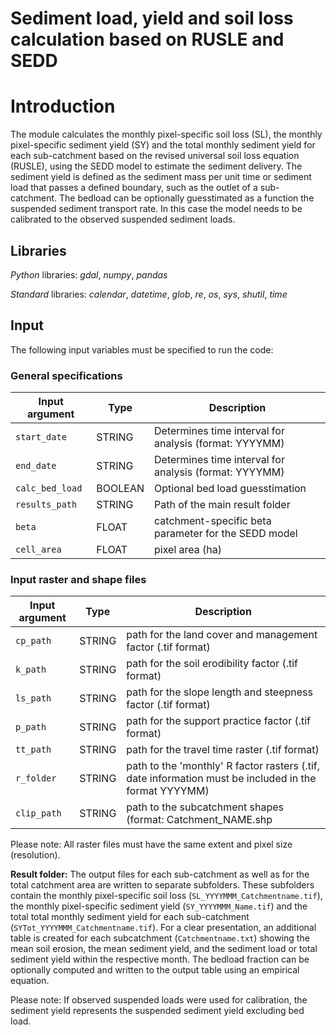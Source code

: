 # Sediment load, yield and soil loss calculation based on RUSLE and SEDD

# Introduction

The module calculates the monthly pixel-specific soil loss (SL), the monthly pixel-specific sediment yield (SY) and the 
total monthly sediment yield for each sub-catchment based on the revised universal soil loss equation (RUSLE), using the
SEDD model to estimate the sediment delivery. The sediment yield is defined as the sediment mass per unit time or 
sediment load that passes a defined boundary, such as the outlet of a sub-catchment. 
The bedload can be optionally guesstimated as a function the suspended sediment transport rate. In this case the model 
needs to be calibrated to the observed suspended sediment loads. 


## Libraries

*Python* libraries:  *gdal*, *numpy*, *pandas*

*Standard* libraries: *calendar*, *datetime*, *glob*, *re*, *os*, *sys*, *shutil*, *time*

## Input
The following input variables must be specified to run the code:

### General specifications

| Input argument | Type | Description |
|-----------------|------|-------------|
|`start_date`| STRING | Determines time interval for analysis (format: YYYYMM) |
|`end_date`| STRING | Determines time interval for analysis (format: YYYYMM)  |
|`calc_bed_load`| BOOLEAN | Optional bed load guesstimation  |
|`results_path`| STRING |Path of the main result folder|
|`beta`| FLOAT |catchment-specific beta parameter for the SEDD model|
|`cell_area`| FLOAT |pixel area (ha)|

### Input raster and shape files

| Input argument | Type | Description |
|-----------------|------|-------------|
|`cp_path`| STRING | path for the land cover and management factor (.tif format) |
|`k_path`| STRING | path for the soil erodibility factor (.tif format)  |
|`ls_path`| STRING | path for the slope length and steepness factor (.tif format)  |
|`p_path`| STRING | path for the support practice factor (.tif format)  |
|`tt_path`| STRING | path for the travel time raster (.tif format)  |
|`r_folder`| STRING | path to the 'monthly' R factor rasters (.tif, date information must be included in the format YYYYMM)  |
|`clip_path`| STRING | path to the subcatchment shapes (format: Catchment_NAME.shp  |

Please note: All raster files must have the same extent and pixel size (resolution).

**Result folder:** 
The output files for each sub-catchment as well as for the total catchment area are written to separate subfolders. 
These subfolders contain the monthly pixel-specific soil loss (`SL_YYYYMMM_Catchmentname.tif`), the monthly pixel-specific 
sediment yield (`SY_YYYYMMM_Name.tif`) and the total total monthly sediment yield for each sub-catchment 
(`SYTot_YYYYMMM_Catchmentname.tif`). 
For a clear presentation, an additional table is created for each subcatchment (`Catchmentname.txt`) showing the mean soil erosion, 
the mean sediment yield, and the sediment load or total sediment yield within the respective month. 
The bedload fraction can be optionally computed and written to the output table using an empirical equation.

Please note:
If observed suspended loads were used for calibration, the sediment yield represents the suspended sediment yield 
excluding bed load.